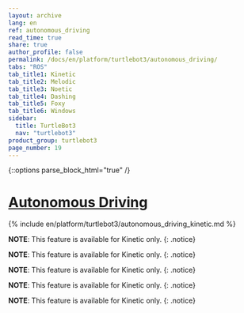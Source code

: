 ```yaml
---
layout: archive
lang: en
ref: autonomous_driving
read_time: true
share: true
author_profile: false
permalink: /docs/en/platform/turtlebot3/autonomous_driving/
tabs: "ROS"
tab_title1: Kinetic
tab_title2: Melodic
tab_title3: Noetic
tab_title4: Dashing
tab_title5: Foxy
tab_title6: Windows
sidebar:
  title: TurtleBot3
  nav: "turtlebot3"
product_group: turtlebot3
page_number: 19
---
```


<div style="counter-reset: h1 7"></div>

{::options parse_block_html="true" /}

# [Autonomous Driving](#autonomous-driving)

<section data-id="{{ page.tab_title1 }}" class="tab_contents">
{% include en/platform/turtlebot3/autonomous_driving_kinetic.md %}
</section>

<section data-id="{{ page.tab_title2 }}" class="tab_contents">

**NOTE**: This feature is available for Kinetic only. 
{: .notice}

</section>


<section data-id="{{ page.tab_title3 }}" class="tab_contents">

**NOTE**: This feature is available for Kinetic only. 
{: .notice}

</section>

<section data-id="{{ page.tab_title4 }}" class="tab_contents">

**NOTE**: This feature is available for Kinetic only. 
{: .notice}

</section>

<section data-id="{{ page.tab_title5 }}" class="tab_contents">

**NOTE**: This feature is available for Kinetic only. 
{: .notice}

</section>

<section data-id="{{ page.tab_title6 }}" class="tab_contents">

**NOTE**: This feature is available for Kinetic only. 
{: .notice}

</section>
